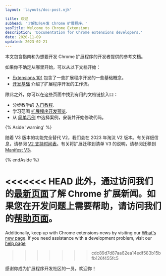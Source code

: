 ```yaml
---
layout: 'layouts/doc-post.njk'

title: 欢迎
subhead: '了解如何开发 Chrome 扩展程序。'
seoTitle: Welcome to Chrome Extensions
description: 'Documentation for Chrome extensions developers.'
date: 2020-11-09
updated: 2023-02-21
---
```


本文包含指南和为想要开发 Chrome 扩展程序的开发者提供的参考文档。

如果你不确定从哪里开始，可以从以下文档开始：

- [Extensions 101][doc-ext-101] 包含了一些扩展程序开发的一些基础概念。
- [开发基础][doc-dev-basics] 介绍了扩展程序开发的工作流。

除此之外，你可以在这些页面中找到有用的文档链接入口：

- 分步教学的 [入门教程][gs-tuts].
- 学习范围 [扩展程序开发预览][doc-dev-overview].
- 从 [简单示例][gh-ext-samples] 中选择案例，安装并开始修改代码。

{% Aside 'warning' %}

随着 V3 版本的功能完全替代 V2，我们会在 2023 年淘汰 V2 版本。有关详细信息，请参阅 [V2 支持时间表][doc-mv2-sunset]。有关将扩展迁移到清单 V3 的说明，请参阅迁移到[Manifest V3][migrate-to-mv3]。

{% endAside %}

<<<<<<< HEAD
此外，通过访问我们的[最新页面][doc-whats-new]了解 Chrome 扩展新闻。如果您在开发问题上需要帮助，请访问我们的[帮助页面][doc-get-help]。
=======
Additionally, keep up with Chrome extensions news by visiting our [What's new page][doc-whats-new]. If you need assistance with a development problem, visit our [help page][doc-get-help]
>>>>>>> cdc89d7d87aa62ea14edf583b15bfb126f455fc5

感谢你成为扩展程序开发社区的一员，欢迎你！

[doc-dev-basics]: /docs/extensions/mv3/getstarted/development-basics
[doc-dev-overview]: /docs/extensions/mv3/devguide/
[doc-ext-101]: /docs/extensions/mv3/getstarted/extensions-101
[doc-mv2-sunset]: /docs/extensions/mv3/mv2-sunset
[doc-whats-new]: /docs/extensions/whatsnew
[doc-get-help]: /docs/extensions/gethelp
[gh-ext-samples]: https://github.com/GoogleChrome/chrome-extensions-samples
[github-ext-doc]: https://github.com/GoogleChrome/developer.chrome.com
[gs-tuts]: /docs/extensions/mv3/getstarted/#tutorial
[migrate-to-mv3]: /docs/extensions/migrating/
[so-extension-tag]: https://stackoverflow.com/questions/tagged/google-chrome-extension
